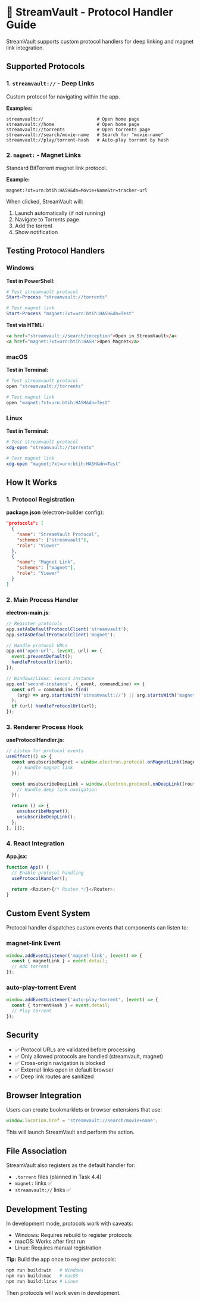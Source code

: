 # 🔗 StreamVault - Protocol Handler Guide

StreamVault supports custom protocol handlers for deep linking and magnet link integration.

## Supported Protocols

### 1. `streamvault://` - Deep Links

Custom protocol for navigating within the app.

**Examples:**

```
streamvault://                    # Open home page
streamvault://home                # Open home page
streamvault://torrents            # Open torrents page
streamvault://search/movie-name   # Search for "movie-name"
streamvault://play/torrent-hash   # Auto-play torrent by hash
```

### 2. `magnet:` - Magnet Links

Standard BitTorrent magnet link protocol.

**Example:**

```
magnet:?xt=urn:btih:HASH&dn=Movie+Name&tr=tracker-url
```

When clicked, StreamVault will:

1. Launch automatically (if not running)
2. Navigate to Torrents page
3. Add the torrent
4. Show notification

## Testing Protocol Handlers

### Windows

**Test in PowerShell:**

```powershell
# Test streamvault protocol
Start-Process "streamvault://torrents"

# Test magnet link
Start-Process "magnet:?xt=urn:btih:HASH&dn=Test"
```

**Test via HTML:**

```html
<a href="streamvault://search/inception">Open in StreamVault</a>
<a href="magnet:?xt=urn:btih:HASH">Open Magnet</a>
```

### macOS

**Test in Terminal:**

```bash
# Test streamvault protocol
open "streamvault://torrents"

# Test magnet link
open "magnet:?xt=urn:btih:HASH&dn=Test"
```

### Linux

**Test in Terminal:**

```bash
# Test streamvault protocol
xdg-open "streamvault://torrents"

# Test magnet link
xdg-open "magnet:?xt=urn:btih:HASH&dn=Test"
```

## How It Works

### 1. Protocol Registration

**package.json** (electron-builder config):

```json
"protocols": [
  {
    "name": "StreamVault Protocol",
    "schemes": ["streamvault"],
    "role": "Viewer"
  },
  {
    "name": "Magnet Link",
    "schemes": ["magnet"],
    "role": "Viewer"
  }
]
```

### 2. Main Process Handler

**electron-main.js**:

```javascript
// Register protocols
app.setAsDefaultProtocolClient('streamvault');
app.setAsDefaultProtocolClient('magnet');

// Handle protocol URLs
app.on('open-url', (event, url) => {
  event.preventDefault();
  handleProtocolUrl(url);
});

// Windows/Linux: second instance
app.on('second-instance', (_event, commandLine) => {
  const url = commandLine.find(
    (arg) => arg.startsWith('streamvault://') || arg.startsWith('magnet:')
  );
  if (url) handleProtocolUrl(url);
});
```

### 3. Renderer Process Hook

**useProtocolHandler.js**:

```javascript
// Listen for protocol events
useEffect(() => {
  const unsubscribeMagnet = window.electron.protocol.onMagnetLink((magnetLink) => {
    // Handle magnet link
  });

  const unsubscribeDeepLink = window.electron.protocol.onDeepLink((route) => {
    // Handle deep link navigation
  });

  return () => {
    unsubscribeMagnet();
    unsubscribeDeepLink();
  };
}, []);
```

### 4. React Integration

**App.jsx**:

```javascript
function App() {
  // Enable protocol handling
  useProtocolHandler();

  return <Router>{/* Routes */}</Router>;
}
```

## Custom Event System

Protocol handler dispatches custom events that components can listen to:

### magnet-link Event

```javascript
window.addEventListener('magnet-link', (event) => {
  const { magnetLink } = event.detail;
  // Add torrent
});
```

### auto-play-torrent Event

```javascript
window.addEventListener('auto-play-torrent', (event) => {
  const { torrentHash } = event.detail;
  // Play torrent
});
```

## Security

- ✅ Protocol URLs are validated before processing
- ✅ Only allowed protocols are handled (streamvault, magnet)
- ✅ Cross-origin navigation is blocked
- ✅ External links open in default browser
- ✅ Deep link routes are sanitized

## Browser Integration

Users can create bookmarklets or browser extensions that use:

```javascript
window.location.href = 'streamvault://search/movie+name';
```

This will launch StreamVault and perform the action.

## File Association

StreamVault also registers as the default handler for:

- `.torrent` files (planned in Task 4.4)
- `magnet:` links ✅
- `streamvault://` links ✅

## Development Testing

In development mode, protocols work with caveats:

- Windows: Requires rebuild to register protocols
- macOS: Works after first run
- Linux: Requires manual registration

**Tip:** Build the app once to register protocols:

```bash
npm run build:win   # Windows
npm run build:mac   # macOS
npm run build:linux # Linux
```

Then protocols will work even in development.
